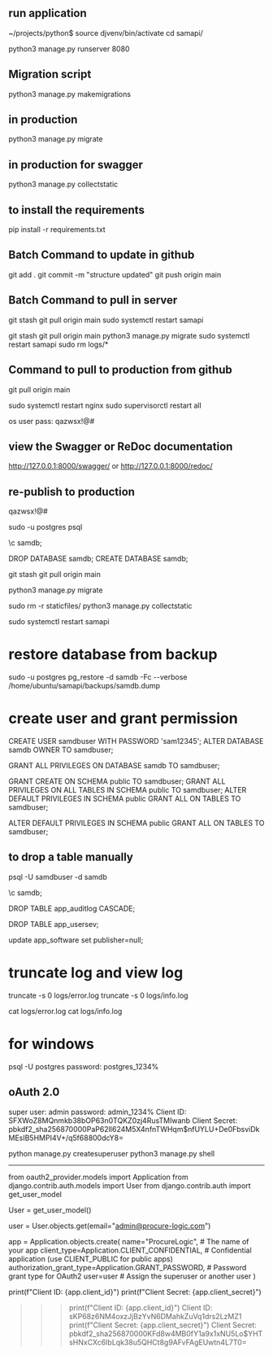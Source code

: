 ## run application

~/projects/python$ source djvenv/bin/activate
cd samapi/

python3 manage.py runserver 8080

## Migration script

python3 manage.py makemigrations

## in production

python3 manage.py migrate

## in production for swagger

python3 manage.py collectstatic

## to install the requirements

pip install -r requirements.txt

## Batch Command to update in github

git add .
git commit -m "structure updated"
git push origin main

## Batch Command to pull in server

git stash
git pull origin main
sudo systemctl restart samapi

git stash
git pull origin main
python3 manage.py migrate
sudo systemctl restart samapi
sudo rm logs/\*

## Command to pull to production from github

git pull origin main

sudo systemctl restart nginx
sudo supervisorctl restart all

os user pass: qazwsx!@#

## view the Swagger or ReDoc documentation

http://127.0.0.1:8000/swagger/ or
http://127.0.0.1:8000/redoc/

## re-publish to production

qazwsx!@#

sudo -u postgres psql

\c samdb;

DROP DATABASE samdb;
CREATE DATABASE samdb;

git stash
git pull origin main

python3 manage.py migrate

sudo rm -r staticfiles/
python3 manage.py collectstatic

sudo systemctl restart samapi

# restore database from backup

sudo -u postgres pg_restore -d samdb -Fc --verbose /home/ubuntu/samapi/backups/samdb.dump

# create user and grant permission

CREATE USER samdbuser WITH PASSWORD 'sam12345';
ALTER DATABASE samdb OWNER TO samdbuser;

GRANT ALL PRIVILEGES ON DATABASE samdb TO samdbuser;

GRANT CREATE ON SCHEMA public TO samdbuser;
GRANT ALL PRIVILEGES ON ALL TABLES IN SCHEMA public TO samdbuser;
ALTER DEFAULT PRIVILEGES IN SCHEMA public GRANT ALL ON TABLES TO samdbuser;

ALTER DEFAULT PRIVILEGES IN SCHEMA public
GRANT ALL ON TABLES TO samdbuser;

## to drop a table manually

psql -U samdbuser -d samdb

\c samdb;

DROP TABLE app_auditlog CASCADE;

DROP TABLE app_usersev;

update app_software set publisher=null;

# truncate log and view log

truncate -s 0 logs/error.log
truncate -s 0 logs/info.log

cat logs/error.log
cat logs/info.log

# for windows

psql -U postgres
password: postgres_1234%

## oAuth 2.0

super user: admin
password: admin_1234%
Client ID: SFXWoZ8MQnmkb38bOP63n0TQKZ0zj4RusTMIwanb
Client Secret: pbkdf2_sha256$870000$PaP62lI624M5X4nfnTWHqm$nfUYLU+De0FbsviDkMEsIB5HMPI4V+/q5f68800dcY8=

python manage.py createsuperuser
python3 manage.py shell

---

from oauth2_provider.models import Application
from django.contrib.auth.models import User
from django.contrib.auth import get_user_model

User = get_user_model()

user = User.objects.get(email="admin@procure-logic.com")

app = Application.objects.create(
name="ProcureLogic", # The name of your app
client_type=Application.CLIENT_CONFIDENTIAL, # Confidential application (use CLIENT_PUBLIC for public apps)
authorization_grant_type=Application.GRANT_PASSWORD, # Password grant type for OAuth2
user=user # Assign the superuser or another user
)

print(f"Client ID: {app.client_id}")
print(f"Client Secret: {app.client_secret}")

> > > print(f"Client ID: {app.client_id}")
> > > Client ID: sKP68z6NM4oxzJjBzYvN6DMahkZuVq1drs2LzMZ1
> > > print(f"Client Secret: {app.client_secret}")
> > > Client Secret: pbkdf2_sha256$870000$KFd8w4MB0fY1a9x1xNU5Lo$YHTsHNxCXc6IbLqk38u5QHCt8g9AFvFAgEUwtn4L7T0=
